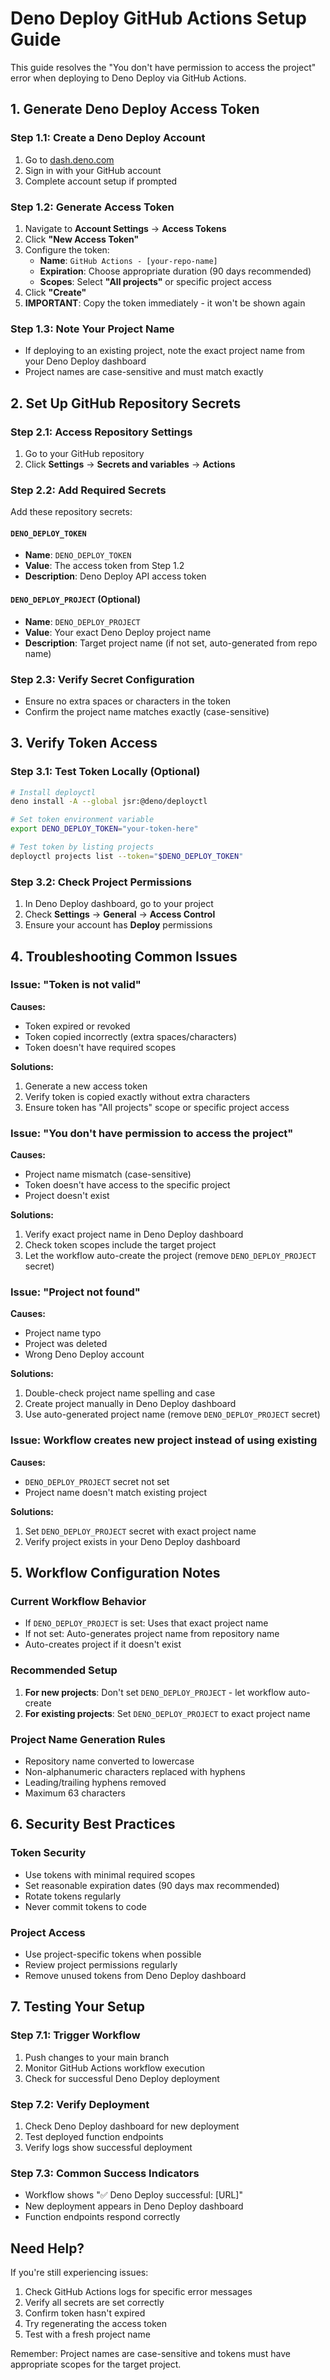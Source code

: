 # Deno Deploy GitHub Actions Setup Guide

This guide resolves the "You don't have permission to access the project" error when deploying to Deno Deploy via GitHub Actions.

## 1. Generate Deno Deploy Access Token

### Step 1.1: Create a Deno Deploy Account
1. Go to [dash.deno.com](https://dash.deno.com)
2. Sign in with your GitHub account
3. Complete account setup if prompted

### Step 1.2: Generate Access Token
1. Navigate to **Account Settings** → **Access Tokens**
2. Click **"New Access Token"**
3. Configure the token:
   - **Name**: `GitHub Actions - [your-repo-name]`
   - **Expiration**: Choose appropriate duration (90 days recommended)
   - **Scopes**: Select **"All projects"** or specific project access
4. Click **"Create"**
5. **IMPORTANT**: Copy the token immediately - it won't be shown again

### Step 1.3: Note Your Project Name
- If deploying to an existing project, note the exact project name from your Deno Deploy dashboard
- Project names are case-sensitive and must match exactly

## 2. Set Up GitHub Repository Secrets

### Step 2.1: Access Repository Settings
1. Go to your GitHub repository
2. Click **Settings** → **Secrets and variables** → **Actions**

### Step 2.2: Add Required Secrets
Add these repository secrets:

#### `DENO_DEPLOY_TOKEN`
- **Name**: `DENO_DEPLOY_TOKEN`
- **Value**: The access token from Step 1.2
- **Description**: Deno Deploy API access token

#### `DENO_DEPLOY_PROJECT` (Optional)
- **Name**: `DENO_DEPLOY_PROJECT`
- **Value**: Your exact Deno Deploy project name
- **Description**: Target project name (if not set, auto-generated from repo name)

### Step 2.3: Verify Secret Configuration
- Ensure no extra spaces or characters in the token
- Confirm the project name matches exactly (case-sensitive)

## 3. Verify Token Access

### Step 3.1: Test Token Locally (Optional)
```bash
# Install deployctl
deno install -A --global jsr:@deno/deployctl

# Set token environment variable
export DENO_DEPLOY_TOKEN="your-token-here"

# Test token by listing projects
deployctl projects list --token="$DENO_DEPLOY_TOKEN"
```

### Step 3.2: Check Project Permissions
1. In Deno Deploy dashboard, go to your project
2. Check **Settings** → **General** → **Access Control**
3. Ensure your account has **Deploy** permissions

## 4. Troubleshooting Common Issues

### Issue: "Token is not valid"
**Causes:**
- Token expired or revoked
- Token copied incorrectly (extra spaces/characters)
- Token doesn't have required scopes

**Solutions:**
1. Generate a new access token
2. Verify token is copied exactly without extra characters
3. Ensure token has "All projects" scope or specific project access

### Issue: "You don't have permission to access the project"
**Causes:**
- Project name mismatch (case-sensitive)
- Token doesn't have access to the specific project
- Project doesn't exist

**Solutions:**
1. Verify exact project name in Deno Deploy dashboard
2. Check token scopes include the target project
3. Let the workflow auto-create the project (remove `DENO_DEPLOY_PROJECT` secret)

### Issue: "Project not found"
**Causes:**
- Project name typo
- Project was deleted
- Wrong Deno Deploy account

**Solutions:**
1. Double-check project name spelling and case
2. Create project manually in Deno Deploy dashboard
3. Use auto-generated project name (remove `DENO_DEPLOY_PROJECT` secret)

### Issue: Workflow creates new project instead of using existing
**Causes:**
- `DENO_DEPLOY_PROJECT` secret not set
- Project name doesn't match existing project

**Solutions:**
1. Set `DENO_DEPLOY_PROJECT` secret with exact project name
2. Verify project exists in your Deno Deploy dashboard

## 5. Workflow Configuration Notes

### Current Workflow Behavior
- If `DENO_DEPLOY_PROJECT` is set: Uses that exact project name
- If not set: Auto-generates project name from repository name
- Auto-creates project if it doesn't exist

### Recommended Setup
1. **For new projects**: Don't set `DENO_DEPLOY_PROJECT` - let workflow auto-create
2. **For existing projects**: Set `DENO_DEPLOY_PROJECT` to exact project name

### Project Name Generation Rules
- Repository name converted to lowercase
- Non-alphanumeric characters replaced with hyphens
- Leading/trailing hyphens removed
- Maximum 63 characters

## 6. Security Best Practices

### Token Security
- Use tokens with minimal required scopes
- Set reasonable expiration dates (90 days max recommended)
- Rotate tokens regularly
- Never commit tokens to code

### Project Access
- Use project-specific tokens when possible
- Review project permissions regularly
- Remove unused tokens from Deno Deploy dashboard

## 7. Testing Your Setup

### Step 7.1: Trigger Workflow
1. Push changes to your main branch
2. Monitor GitHub Actions workflow execution
3. Check for successful Deno Deploy deployment

### Step 7.2: Verify Deployment
1. Check Deno Deploy dashboard for new deployment
2. Test deployed function endpoints
3. Verify logs show successful deployment

### Step 7.3: Common Success Indicators
- Workflow shows "✅ Deno Deploy successful: [URL]"
- New deployment appears in Deno Deploy dashboard
- Function endpoints respond correctly

## Need Help?

If you're still experiencing issues:
1. Check GitHub Actions logs for specific error messages
2. Verify all secrets are set correctly
3. Confirm token hasn't expired
4. Try regenerating the access token
5. Test with a fresh project name

Remember: Project names are case-sensitive and tokens must have appropriate scopes for the target project.
